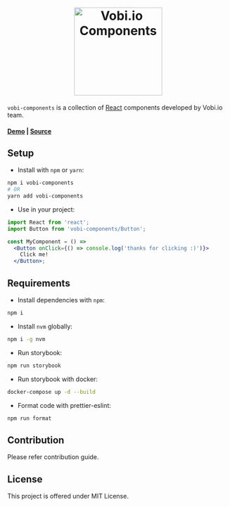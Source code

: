 <h1 style="text-align: center;">
    <a href="https://github.com/vobi-io/vobi-components">
        <img src="https://avatars0.githubusercontent.com/u/25040473?s=200&v=4" alt="Vobi.io Components" width="200px">
    </a>
</h1>

`vobi-components` is a collection of [React](https://facebook.github.io/react/) components developed by Vobi.io team.

#### [Demo](https://vobi-io.github.io/vobi-components) | [Source](https://github.com/vobi-io/vobi-components)

## Setup

* Install with `npm` or `yarn`:
```sh
npm i vobi-components
# OR
yarn add vobi-components
```

* Use in your project:

```jsx
import React from 'react';
import Button from 'vobi-components/Button';

const MyComponent = () =>
  <Button onClick={() => console.log('thanks for clicking :)')}>
    Click me!
  </Button>;
```

## Requirements
* Install dependencies with `npm`:
```sh
npm i
```

* Install `nvm` globally:
```sh
npm i -g nvm
```

* Run storybook:
```sh
npm run storybook
```

* Run storybook with docker:
```sh
docker-compose up -d --build
```

* Format code with prettier-eslint:
```sh
npm run format
```

## Contribution

Please refer contribution guide.

## License

This project is offered under MIT License.